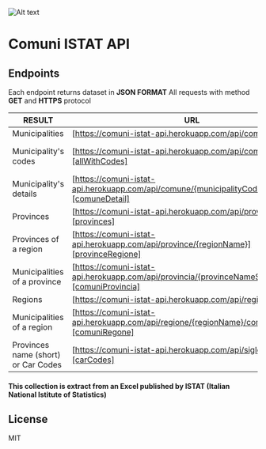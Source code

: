 ![Alt text](https://upload.wikimedia.org/wikipedia/commons/thumb/0/03/Flag_of_Italy.svg/320px-Flag_of_Italy.svg.png)

# Comuni ISTAT API

## Endpoints

Each endpoint returns dataset in **JSON FORMAT**
All requests with method **GET** and **HTTPS** protocol

| RESULT | URL | RESPONSE | PARAMS |
| ------ | ------ | ------ | ------ |
| Municipalities | [https://comuni-istat-api.herokuapp.com/api/comuni][all] | Array []
| Municipality's codes | [https://comuni-istat-api.herokuapp.com/api/comuni/codici][allWithCodes] | Object { key: value }
| Municipality's details | [https://comuni-istat-api.herokuapp.com/api/comune/{municipalityCode}][comuneDetail] | Object { key: value } | Municipality's code
| Provinces | [https://comuni-istat-api.herokuapp.com/api/province][provinces] | Array []
| Provinces of a region | [https://comuni-istat-api.herokuapp.com/api/province/{regionName}][provinceRegione] | Array [] | Region name
| Municipalities of a province | [https://comuni-istat-api.herokuapp.com/api/provincia/{provinceNameShort}/comuni][comuniProvincia] | Array [] | Province name (short)
| Regions | [https://comuni-istat-api.herokuapp.com/api/regioni][regioni] | Array []
| Municipalities of a region | [https://comuni-istat-api.herokuapp.com/api/regione/{regionName}/comuni][comuniRegone] | Array [] | Region name
| Provinces name (short) or Car Codes | [https://comuni-istat-api.herokuapp.com/api/sigle-auto][carCodes] | Array []

#### This collection is extract from an Excel published by **ISTAT** (Italian National Istitute of Statistics)

## License

MIT

[//]: # (These are reference links used in the body of this note and get stripped out when the markdown processor does its job. There is no need to format nicely because it shouldn't be seen. Thanks SO - http://stackoverflow.com/questions/4823468/store-comments-in-markdown-syntax)

   [all]: <https://comuni-istat-api.herokuapp.com/api/comuni>
   [allWithCodes]: <https://comuni-istat-api.herokuapp.com/api/comuni/codici>
   [comuneDetail]: <https://comuni-istat-api.herokuapp.com/api/comune/1001>
   [provinces]: <https://comuni-istat-api.herokuapp.com/api/province>
   [provinceRegione]: <https://comuni-istat-api.herokuapp.com/api/province/Lombardia>
   [comuniProvincia]: <https://comuni-istat-api.herokuapp.com/api/provincia/BG/comuni>
   [regioni]: <https://comuni-istat-api.herokuapp.com/api/regioni>
   [comuniRegone]: <https://comuni-istat-api.herokuapp.com/api/regione/Lombardia/comuni>
   [carCodes]: <https://comuni-istat-api.herokuapp.com/api/sigle-auto>
